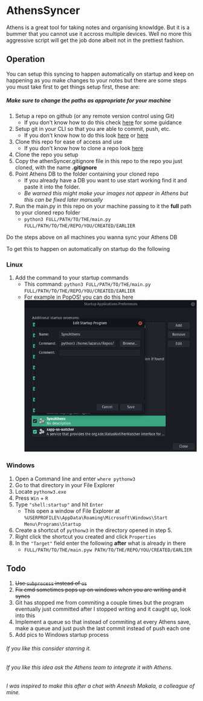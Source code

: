 # AthensSyncer
Athens is a great tool for taking notes and organising knowldge. But it is a bummer that you cannot use it accross multiple devices. Well no more this aggressive script will get the job done albeit not in the prettiest fashion.

## Operation
You can setup this syncing to happen automatically on startup and keep on happening as you make changes to your notes but there are some steps you must take first to get things setup first, these are:

##### Make sure to change the paths as appropriate for your machine

1. Setup a repo on github (or any remote version control using Git)
   * If you don't know how to do this check [here](https://docs.github.com/en/get-started/quickstart/create-a-repo) for some guidance
1. Setup git in your CLI so that you are able to commit, push, etc. 
   * If you don't know how to do this look [here](https://docs.github.com/en/get-started/quickstart/set-up-git) or [here](https://docs.gitlab.com/ee/gitlab-basics/start-using-git.html)
1. Clone this repo for ease of access and use
   * If you don't know how to clone a repo look [here](https://docs.github.com/en/repositories/creating-and-managing-repositories/cloning-a-repository#cloning-a-repository)
3. Clone the repo you setup 
4. Copy the athenSyncer.gitignore file in this repo to the repo you just cloned, with the name **.gitignore**
5. Point Athens DB to the folder containing your cloned repo
   * If you already have a DB you want to use start working find it and paste it into the folder. 
   * *Be warned this might make your images not appear in Athens but this can be fixed later manually*
6. Run the main.py in this repo on your machine passing to it the **full** path to your cloned repo folder
    * `python3 FULL/PATH/TO/THE/main.py FULL/PATH/TO/THE/REPO/YOU/CREATED/EARLIER`

Do the steps above on all machines you wanna sync your Athens DB

To get this to happen on automatically on startup do the following
### Linux
1. Add the command to your startup commands 
    * This command: `python3 FULL/PATH/TO/THE/main.py FULL/PATH/TO/THE/REPO/YOU/CREATED/EARLIER`
    * For example in PopOS! you can do this here 
    ![Linux Image](LinuxScreenshot.png)

### Windows
1. Open a Command line and enter `where pythonw3`
1. Go to that directory in your File Explorer
1. Locate `pythonw3.exe`
1. Press `Win` + `R`
1. Type `"shell:startup"` and hit `Enter`
   * This open a window of File Explorer at `%USERPROFILE%\AppData\Roaming\Microsoft\Windows\Start Menu\Programs\Startup`
1. Create a shortcut of `pythonw3` in the directory opened in step 5.
1. Right click the shortcut you created and click `Properties`
1. In the `"Target"` field enter the following **after** what is already in there
    * `FULL/PATH/TO/THE/main.pyw PATH/TO/THE/REPO/YOU/CREATED/EARLIER`



## Todo
1. ~~Use `subprocess` instead of `os`~~
1. ~~Fix cmd sometimes pops up on windows when you are writing and it syncs~~
1. Git has stopped me from commiting a couple times but the program eventually just committed after I stopped writing and it caught up, look into this
1. Implement a queue so that instead of commiting at every Athens save, make a queue and just push the last commit instead of push each one
1. Add pics to Windows startup process


###### If you like this consider starring it.
###### If you like this idea ask the Athens team to integrate it with Athens.
###### I was inspired to make this after a chat with Aneesh Makala, a colleague of mine.
